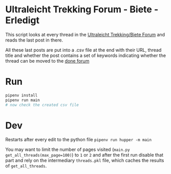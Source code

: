 # Ultraleicht Trekking Forum - Biete - Erledigt
This script looks at every thread in the [Ultraleicht Trekking/Biete Forum](https://www.ultraleicht-trekking.com/forum/forum/53-biete/) and reads the last post in there.

All these last posts are put into a .csv file at the end with their URL, thread title and whether the post contains a set of keywords indicating whether the thread can be moved to the [done forum](https://www.ultraleicht-trekking.com/forum/forum/55-erledigt/)

# Run
```python
pipenv install
pipenv run main
# now check the created csv file
```

# Dev
Restarts after every edit to the python file
`pipenv run hupper -m main`

You may want to limit the number of pages visited (`main.py` `get_all_threads(max_page=100)`) to `1` or `2` and after the first run disable that part and rely on the intermediary `threads.pkl` file, which caches the results of `get_all_threads`.